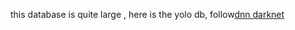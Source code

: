this database is quite large , here is the yolo db, follow[dnn darknet](https://drive.google.com/drive/folders/1aWud0qy2FM3s9AJWN2JEXM8Y4Rn5AYOj?usp=sharing) 